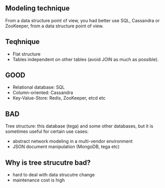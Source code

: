Modeling technique
------------------

From a data structure point of view, you had better use SQL, Cassandra or ZooKeeper, from a data structure point of view.

Teqhnique
---------
- Flat structure
- Tables independent on other tables (avoid JOIN as much as possible).

GOOD
----
- Relational database: SQL
- Column-oriented: Cassandra
- Key-Value-Store: Redis, ZooKeeper, etcd etc

BAD
---
Tree structure: this database (tega) and some other databases, but it is sometimes useful for certain use cases:
- abstract network modeling in a multi-vendor environment
- JSON document manipulation (MongoDB, tega etc)

Why is tree strucutre bad?
--------------------------
- hard to deal with data strucutre change
- maintenance cost is high
